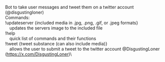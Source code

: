 Bot to take user messages and tweet them on a twitter account (@disgustingloner)\
Commands:\
!updateserver {included media in .jpg, .png, .gif, or .jpeg formats}\
    &emsp;updates the servers image to the included file\
!help\
    &emsp;quick list of commands and their functions\
!tweet {tweet substance (can also include media)}\
    &emsp;allows the user to submit a tweet to the twitter account @DisgustingLoner (https://x.com/DisgustingLoner)\
